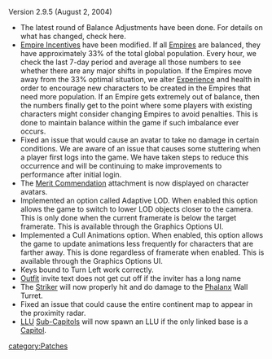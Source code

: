 Version 2.9.5 (August 2, 2004)

- The latest round of Balance Adjustments have been done. For details
  on what has changed, check here.
- [Empire Incentives](Empire_Incentives.md) have been
  modified. If all [Empires](Empire.md) are balanced, they
  have approximately 33% of the total global population. Every hour,
  we check the last 7-day period and average all those numbers to see
  whether there are any major shifts in population. If the Empires
  move away from the 33% optimal situation, we alter
  [Experience](Experience.md) and health in order to encourage
  new characters to be created in the Empires that need more
  population. If an Empire gets extremely out of balance, then the
  numbers finally get to the point where some players with existing
  characters might consider changing Empires to avoid penalties. This
  is done to maintain balance within the game if such imbalance ever
  occurs.
- Fixed an issue that would cause an avatar to take no damage in
  certain conditions. We are aware of an issue that causes some
  stuttering when a player first logs into the game. We have taken
  steps to reduce this occurrence and will be continuing to make
  improvements to performance after initial login.
- The [Merit Commendation](Merit_Commendation.md) attachment
  is now displayed on character avatars.
- Implemented an option called Adaptive LOD. When enabled this option
  allows the game to switch to lower LOD objects closer to the camera.
  This is only done when the current framerate is below the target
  framerate. This is available through the Graphics Options UI.
- Implemented a Cull Animations option. When enabled, this option
  allows the game to update animations less frequently for characters
  that are farther away. This is done regardless of framerate when
  enabled. This is available through the Graphics Options UI.
- Keys bound to Turn Left work correctly.
- [Outfit](Outfit.md) invite text does not get cut off if the
  inviter has a long name
- The [Striker](Striker.md) will now properly hit and do
  damage to the [Phalanx](Phalanx.md) Wall Turret.
- Fixed an issue that could cause the entire continent map to appear
  in the proximity radar.
- [LLU](LLU.md) [Sub-Capitols](Sub-Capitol.md) will
  now spawn an LLU if the only linked base is a
  [Capitol](Capitol.md).

[category:Patches](category:Patches.md)
